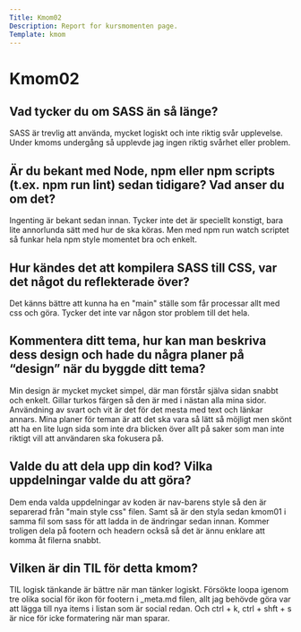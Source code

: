 ```yaml
---
Title: Kmom02
Description: Report for kursmomenten page.
Template: kmom
---
```


Kmom02
==================
## Vad tycker du om SASS än så länge?

SASS är trevlig att använda, mycket logiskt och inte riktig svår upplevelse. Under kmoms undergång så upplevde jag ingen riktig svårhet eller problem.

## Är du bekant med Node, npm eller npm scripts (t.ex. npm run lint) sedan tidigare? Vad anser du om det?

Ingenting är bekant sedan innan. Tycker inte det är speciellt konstigt, bara lite annorlunda sätt med hur de ska köras. Men med npm run watch scriptet så funkar hela npm style momentet bra och enkelt.

## Hur kändes det att kompilera SASS till CSS, var det något du reflekterade över?

Det känns bättre att kunna ha en "main" ställe som får processar allt med css och göra. Tycker det inte var någon stor problem till det hela.

## Kommentera ditt tema, hur kan man beskriva dess design och hade du några planer på “design” när du byggde ditt tema?

Min design är mycket mycket simpel, där man förstår själva sidan snabbt och enkelt. Gillar turkos färgen så den är med i nästan alla mina sidor. Användning av svart och vit är det för det mesta med text och länkar annars. Mina planer för teman är att det ska vara så lätt så möjligt men skönt att ha en lite lugn sida som inte dra blicken över allt på saker som man inte riktigt vill att användaren ska fokusera på.

## Valde du att dela upp din kod? Vilka uppdelningar valde du att göra?

Dem enda valda uppdelningar av koden är nav-barens style så den är separerad från "main style css" filen. Samt så är den styla sedan kmom01 i samma fil som sass för att ladda in de ändringar sedan innan. Kommer troligen dela på footern och headern också så det är ännu enklare att komma åt filerna snabbt.

## Vilken är din TIL för detta kmom?

TIL logisk tänkande är bättre när man tänker logiskt. Försökte loopa igenom tre olika social för ikon för footern i _meta.md filen, allt jag behövde göra var att lägga till nya items i listan som är social redan. Och ctrl + k, ctrl + shft + s är nice för icke formatering när man sparar.
